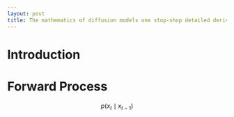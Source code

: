 ```yaml
---
layout: post
title: The mathematics of diffusion models one stop-shop detailed derivation.
---
```





# Introduction 

# Forward Process 

$$p(x_t\mid x_{t-1})$$

